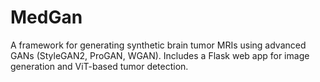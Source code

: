 # MedGan
A framework for generating synthetic brain tumor MRIs using advanced GANs (StyleGAN2, ProGAN, WGAN). Includes a Flask web app for image generation and ViT-based tumor detection.
